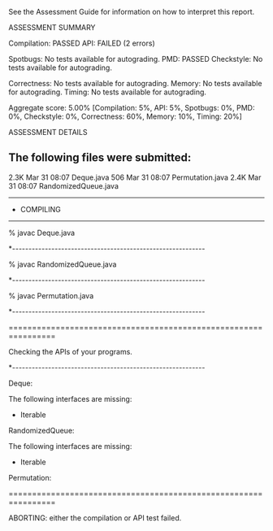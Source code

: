 See the Assessment Guide for information on how to interpret this report.

ASSESSMENT SUMMARY

Compilation:  PASSED
API:          FAILED (2 errors)

Spotbugs:     No tests available for autograding.
PMD:          PASSED
Checkstyle:   No tests available for autograding.

Correctness:  No tests available for autograding.
Memory:       No tests available for autograding.
Timing:       No tests available for autograding.

Aggregate score: 5.00%
[Compilation: 5%, API: 5%, Spotbugs: 0%, PMD: 0%, Checkstyle: 0%, Correctness: 60%, Memory: 10%, Timing: 20%]

ASSESSMENT DETAILS

The following files were submitted:
----------------------------------
2.3K Mar 31 08:07 Deque.java
 506 Mar 31 08:07 Permutation.java
2.4K Mar 31 08:07 RandomizedQueue.java


********************************************************************************
*  COMPILING
********************************************************************************


% javac Deque.java

*-----------------------------------------------------------

% javac RandomizedQueue.java

*-----------------------------------------------------------

% javac Permutation.java

*-----------------------------------------------------------


================================================================


Checking the APIs of your programs.

*-----------------------------------------------------------

Deque:

The following interfaces are missing:
  * Iterable<Item>


RandomizedQueue:

The following interfaces are missing:

  * Iterable<Item>


Permutation:

================================================================


ABORTING: either the compilation or API test failed.